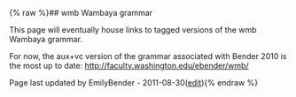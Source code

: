 {% raw %}## wmb Wambaya grammar

This page will eventually house links to tagged versions of the wmb
Wambaya grammar.

For now, the aux+vc version of the grammar associated with Bender 2010
is the most up to date: <http://faculty.washington.edu/ebender/wmb/>

Page last updated by EmilyBender - 2011-08-30([edit](https://github.com/delph-in/docs/wiki/WambayaTop/_edit)){% endraw %}